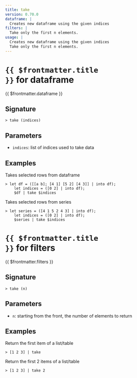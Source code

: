 ```yaml
---
title: take
version: 0.70.0
dataframe: |
  Creates new dataframe using the given indices
filters: |
  Take only the first n elements.
usage: |
  Creates new dataframe using the given indices
  Take only the first n elements.
---
```


# <code>{{ $frontmatter.title }}</code> for dataframe

<div class='command-title'>{{ $frontmatter.dataframe }}</div>

## Signature

```> take (indices)```

## Parameters

 -  `indices`: list of indices used to take data

## Examples

Takes selected rows from dataframe
```shell
> let df = ([[a b]; [4 1] [5 2] [4 3]] | into df);
    let indices = ([0 2] | into df);
    $df | take $indices
```

Takes selected rows from series
```shell
> let series = ([4 1 5 2 4 3] | into df);
    let indices = ([0 2] | into df);
    $series | take $indices
```

# <code>{{ $frontmatter.title }}</code> for filters

<div class='command-title'>{{ $frontmatter.filters }}</div>

## Signature

```> take (n)```

## Parameters

 -  `n`: starting from the front, the number of elements to return

## Examples

Return the first item of a list/table
```shell
> [1 2 3] | take
```

Return the first 2 items of a list/table
```shell
> [1 2 3] | take 2
```

